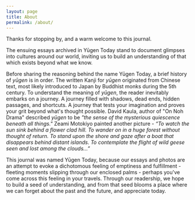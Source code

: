 ```yaml
---
layout: page
title: About
permalink: /about/
---
```


<amp-img width="600" height="300" layout="responsive" src="/assets/images/fontForest1.jpg"></amp-img>
 
Thanks for stopping by, and a warm welcome to this journal.

The ensuing essays archived in Yūgen Today stand to document glimpses into cultures around our world, inviting us to build an understanding of that which exists beyond what we know.

Before sharing the reasoning behind  the name Yūgen Today, a brief history of *yūgen* is in order. The written Kanji for *yūgen* originated from Chinese text, most likely introduced to Japan by Buddhist monks during the 5th century. To understand the meaning of *yūgen*, the reader inevitably embarks on a journey. A journey filled with shadows, dead ends, hidden passages, and shortcuts. A journey that tests your imagination and proves your grit beyond what's thought possible. David Kaula, author of "On Noh Drama" described *yūgen* to be *"the sense of the mysterious quiescence beneath all things."* Zeami Motokiyo painted another picture - *“To watch the sun sink behind a flower clad hill. To wander on in a huge forest without thought of return. To stand upon the shore and gaze after a boat that disappears behind distant islands. To contemplate the flight of wild geese seen and lost among the clouds…”*

This journal was named Yūgen Today, because our essays and photos are an attempt to evoke a dichotomous feeling of emptiness and fulfillment - fleeting moments slipping through our enclosed palms - perhaps you've come across this feeling in your travels. Through our readership, we hope to build a seed of understanding, and from that seed blooms a place where we can forget about the past and the future, and appreciate today.